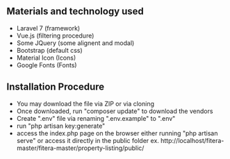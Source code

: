 ## Materials and technology used

- Laravel 7 (framework)
- Vue.js (filtering procedure)
- Some JQuery (some alignent and modal)
- Bootstrap (default css)
- Material Icon (Icons)
- Google Fonts (Fonts)


## Installation Procedure

- You may download the file via ZIP or via cloning
- Once downloaded, run "composer update" to download the vendors
- Create ".env" file via renaming ".env.example" to ".env"
- run "php artisan key:generate"
- access the index.php page on the browser either running "php artisan serve" or access it directly in the public folder ex. http://localhost/fitera-master/fitera-master/property-listing/public/
